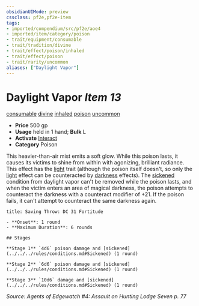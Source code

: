 ```yaml
---
obsidianUIMode: preview
cssclass: pf2e,pf2e-item
tags:
- imported/compendium/src/pf2e/aoe4
- imported/item/category/poison
- trait/equipment/consumable
- trait/tradition/divine
- trait/effect/poison/inhaled
- trait/effect/poison
- trait/rarity/uncommon
aliases: ["Daylight Vapor"]
---
```

# Daylight Vapor *Item 13*  
[consumable](consumable.md)  [divine](divine.md)  [inhaled](inhaled.md)  [poison](rules/traits/poison.md)  [uncommon](uncommon.md)  

- **Price** 500 gp
- **Usage** held in 1 hand; **Bulk** L
- **Activate** [Interact](interact.md)
- **Category** Poison

This heavier-than-air mist emits a soft glow. While this poison lasts, it causes its victims to shine from within with agonizing, brilliant radiance. This effect has the [light](rules/traits/light.md) trait (although the poison itself doesn't, so only the [light](rules/traits/light.md) effect can be counteracted by [darkness](rules/traits/darkness.md) effects). The [sickened](conditions.md#Sickened) condition from daylight vapor can't be removed while the poison lasts, and when the victim enters an area of magical darkness, the poison attempts to counteract the darkness with a counteract modifier of +21. If the poison fails, it can't attempt to counteract the same darkness again.

```ad-inline-affliction
title: Saving Throw: DC 31 Fortitude

- **Onset**: 1 round
- **Maximum Duration**: 6 rounds

## Stages

**Stage 1** `4d6` poison damage and [sickened](../../../rules/conditions.md#Sickened) (1 round)

**Stage 2** `6d6` poison damage and [sickened](../../../rules/conditions.md#Sickened) (1 round)

**Stage 3** `10d6` damage and [sickened](../../../rules/conditions.md#Sickened) (1 round)
```

*Source: Agents of Edgewatch #4: Assault on Hunting Lodge Seven p. 77*
